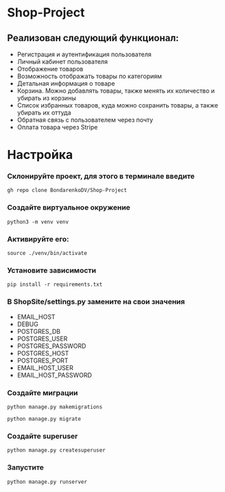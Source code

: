 # Shop-Project

## Реализован следующий функционал:
- Регистрация и аутентификация пользователя
- Личный кабинет пользователя
- Отображение товаров
- Возможность отображать товары по категориям
- Детальная информация о товаре
- Корзина. Можно добавлять товары, также менять их количество и убирать из корзины
- Список избранных товаров, куда можно сохранить товары, а также убирать их оттуда
- Обратная связь с пользователем через почту
- Оплата товара через Stripe

# Настройка
### Склонируйте проект, для этого в терминале введите

`gh repo clone BondarenkoDV/Shop-Project`
### Создайте виртуальное окружение

`python3 -m venv venv`
### Активируйте его:

`source ./venv/bin/activate`
### Установите зависимости

`pip install -r requirements.txt`

### В ShopSite/settings.py замените на свои значения

- EMAIL_HOST
- DEBUG
- POSTGRES_DB
- POSTGRES_USER
- POSTGRES_PASSWORD
- POSTGRES_HOST
- POSTGRES_PORT
- EMAIL_HOST_USER
- EMAIL_HOST_PASSWORD

### Создайте миграции

`python manage.py makemigrations`

`python manage.py migrate`
### Создайте superuser

`python manage.py createsuperuser`
### Запустите

`python manage.py runserver`
